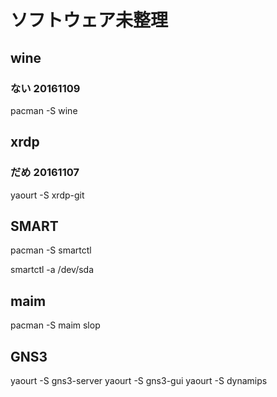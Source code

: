 # ソフトウェア未整理

## wine
### ない 20161109
pacman -S wine

## xrdp
### だめ 20161107
yaourt -S xrdp-git


## SMART
pacman -S smartctl

smartctl -a /dev/sda


## maim
pacman -S maim slop




## GNS3
yaourt -S gns3-server
yaourt -S gns3-gui
yaourt -S dynamips

